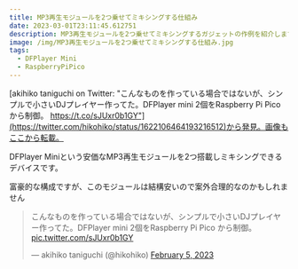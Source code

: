 ```yaml
---
title: MP3再生モジュールを2つ乗せてミキシングする仕組み
date: 2023-03-01T23:11:45.612751
description: MP3再生モジュールを2つ乗せてミキシングするガジェットの作例を紹介します
image: /img/MP3再生モジュールを2つ乗せてミキシングする仕組み.jpg
tags:
  - DFPlayer Mini
  - RaspberryPiPico
---
```

[akihiko taniguchi on Twitter: "こんなものを作っている場合ではないが、シンプルで小さいDJプレイヤー作ってた。DFPlayer mini 2個をRaspberry Pi Pico から制御。 https://t.co/sJUxr0b1GY"](https://twitter.com/hikohiko/status/1622106464193216512)から発見。画像もここから転載。

DFPlayer Miniという安価なMP3再生モジュールを2つ搭載しミキシングできるデバイスです。

富豪的な構成ですが、このモジュールは結構安いので案外合理的なのかもしれません

<blockquote class="twitter-tweet"><p lang="ja" dir="ltr">こんなものを作っている場合ではないが、シンプルで小さいDJプレイヤー作ってた。DFPlayer mini 2個をRaspberry Pi Pico から制御。 <a href="https://t.co/sJUxr0b1GY">pic.twitter.com/sJUxr0b1GY</a></p>&mdash; akihiko taniguchi (@hikohiko) <a href="https://twitter.com/hikohiko/status/1622106464193216512?ref_src=twsrc%5Etfw">February 5, 2023</a></blockquote>
<script async src="https://platform.twitter.com/widgets.js" charset="utf-8"></script>



